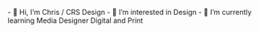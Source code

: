 <p style:"list-style:none">
- 👋 Hi, I’m Chris / CRS Design
- 👀 I’m interested in  Design
- 🌱 I’m currently learning Media Designer Digital and Print </p>

<!---
WPchris/WPchris is a ✨ special ✨ repository because its `README.md` (this file) appears on your GitHub profile.
You can click the Preview link to take a look at your changes.
--->
